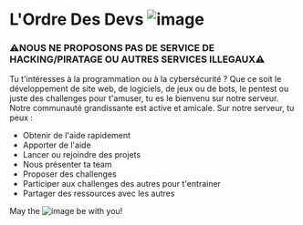 # L'Ordre Des Devs ![image](https://i.imgur.com/3RYNd6f.png)
### ⚠️NOUS NE PROPOSONS PAS DE SERVICE DE HACKING/PIRATAGE OU AUTRES SERVICES ILLEGAUX⚠️
Tu t'intéresses à la programmation ou à la cybersécurité ? Que ce soit le développement de site web, de logiciels, de jeux ou de bots, le pentest ou juste des challenges pour t'amuser, tu es le bienvenu sur notre serveur. Notre communauté grandissante est active et amicale. Sur notre serveur, tu peux :
- Obtenir de l'aide rapidement
- Apporter de l'aide
- Lancer ou rejoindre des projets
- Nous présenter ta team
- Proposer des challenges
- Participer aux challenges des autres pour t'entrainer
- Partager des ressources avec les autres

May the ![image](https://i.imgur.com/608bgfZ.png) be with you!
